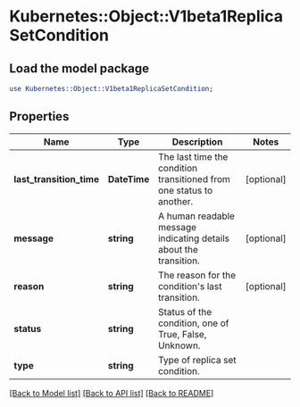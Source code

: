 # Kubernetes::Object::V1beta1ReplicaSetCondition

## Load the model package
```perl
use Kubernetes::Object::V1beta1ReplicaSetCondition;
```

## Properties
Name | Type | Description | Notes
------------ | ------------- | ------------- | -------------
**last_transition_time** | **DateTime** | The last time the condition transitioned from one status to another. | [optional] 
**message** | **string** | A human readable message indicating details about the transition. | [optional] 
**reason** | **string** | The reason for the condition&#39;s last transition. | [optional] 
**status** | **string** | Status of the condition, one of True, False, Unknown. | 
**type** | **string** | Type of replica set condition. | 

[[Back to Model list]](../README.md#documentation-for-models) [[Back to API list]](../README.md#documentation-for-api-endpoints) [[Back to README]](../README.md)


